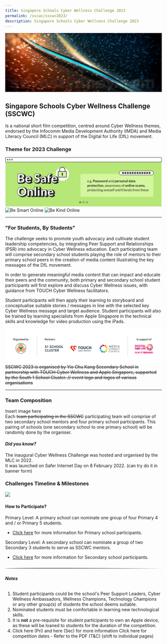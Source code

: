```yaml
---
title: Singapore Schools Cyber Wellness Challenge 2023
permalink: /sscwc/sscwc2023/
description: Singapore Schools Cyber Wellness Challenge 2023
---
```

![](/images/Sscwc/pixel%20test.jpg) 

## **Singapore Schools Cyber Wellness Challenge (SSCWC)** 
Is a national short film competition,
centred around Cyber Wellness themes, endorsed by the Infocomm Media Development Authority
(IMDA) and Media Literacy Council (MLC) in support of the Digital for Life (DfL) movement. 

### **Theme for 2023 Challenge**

![Be Safe Online](/images/Sscwc/be%20safe%20online.png)
![Be Smart Online](https://www.imda.gov.sg/-/media/digital-for-life/images/2022-cyber-wellness-challenge-winners/be-smart-online.png?w=100%25&amp;hash=B1CD89CFE0079001A9A43BF6C92E8C0C)
![Be Kind Online](https://www.imda.gov.sg/-/media/digital-for-life/images/2022-cyber-wellness-challenge-winners/be-kind-online.png?w=100%25&amp;hash=F896EC02D3F01918DF0A57AFB40B1224)


--- 
### **"For Students, By Students"** 
The challenge seeks to promote youth advocacy and cultivate student leadership competencies, by integrating Peer Support and Relationships (PSR) into advocacy in Cyber Wellness education. Each participating team will comprise secondary school students playing the role of mentors to their primary school peers in the creation of media content illustrating the key messages of the DfL movement.

In order to generate meaningful media content that can impact and educate their peers and the
community, both primary and secondary school student participants will first explore and discuss Cyber Wellness issues, with guidance from TOUCH Cyber Wellness facilitators.

Student participants will then apply their learning to storyboard and conceptualise suitable stories /
messages in line with the selected key Cyber Wellness message and target audience. Student
participants will also be trained by learning specialists from Apple Singapore in the technical skills and knowledge for video production using the iPads.

![Organisers Banner](/images/Sscwc/features%20logos.png)
~~SSCWC 2023 is organised by Yio Chu Kang Secondary School in partnership with TOUCH Cyber Wellness and Apple Singapore, supported by the South 1 School Cluster. // event logo and logos of various organisations~~

---

### **Team Composition**
Insert image here <br> 
Each ~~team participating in the SSCWC~~ participating team will comprise of two secondary school mentors and four primary school participants. This pairing of schools (one secondary school to one primary school) will be randomly done by the organiser.

#### *Did you know?* 
The inaugural Cyber Wellness Challenge was hosted and organised by the MLC in 2022.\
It was launched on Safer Internet Day on 8 February 2022. (can try do it in banner form)


### **Challenges Timeline &amp; Milestones**
**![](https://lh3.googleusercontent.com/rGnsZk1JbDIuEf8Y60VMw247nzsBzimNSZ4ydWuWucqARV6ScQoGinbJ3fKqaRCr1-jozs-d34pEtlgWU4cR0EKKGI39_Hd1krlHwf_AgXwMramV09HQih-6S_-sOr2NyAt--gclehBumSblah1ccOM)**

#### **How to Participate?**

Primary Level: A primary school can nominate one group of four Primary 4 and / or Primary 5 students. 
* [Click here](https://www.yiochukangsec.moe.edu.sg/) for more information for Primary school participants.

Secondary Level: A secondary school can nominate a group of two Secondary 3 students to serve as SSCWC mentors.

* [Click here](https://www.yiochukangsec.moe.edu.sg/) for more information for Secondary school participants.

![](/images/Sscwc/short%20line.png)

###### **Notes**
1. Student participants could be the school's Peer Support Leaders, Cyber Wellness Ambassadors, Wellness Champions, Technology Champions or any other group(s) of students the school deems suitable. 
2. Nominated students must be comfortable in learning new technological skills. 
3.  It is **not** a pre-requisite for student participants to own an Apple device, as these will be loaned to students for the duration of the competition. 
4. Click here (Pri) and here (Sec) for more information Click here for competition dates - Refer to the PDF (T&amp;C) (shift to individual pages)